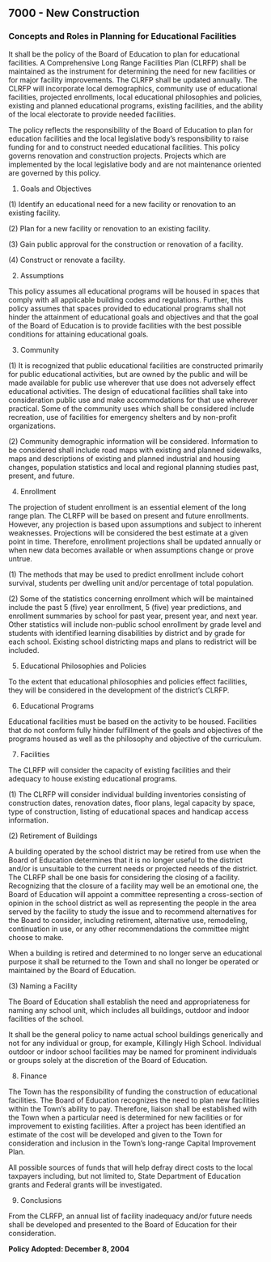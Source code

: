 ## 7000 - New Construction

### Concepts and Roles in Planning for Educational Facilities

It shall be the policy of the Board of Education to plan for educational facilities.  A Comprehensive Long Range Facilities Plan (CLRFP) shall be maintained as the instrument for determining the need for new facilities or for major facility improvements.  The CLRFP shall be updated annually.  The CLRFP will incorporate local demographics, community use of educational facilities, projected enrollments, local educational philosophies and policies, existing and planned educational programs, existing facilities, and the ability of the local electorate to provide needed facilities.

The policy reflects the responsibility of the Board of Education to plan for education facilities and the local legislative body’s responsibility to raise funding for and to construct needed educational facilities.  This policy governs renovation and construction projects.  Projects which are implemented by the local legislative body and are not maintenance oriented are governed by this policy.

1.  Goals and Objectives

  (1)  Identify an educational need for a new facility or renovation to an existing facility.

  (2)  Plan for a new facility or renovation to an existing facility.

  (3)  Gain public approval for the construction or renovation of a facility.

  (4)  Construct or renovate a facility.

2.  Assumptions

  This policy assumes all educational programs will be housed in spaces that comply with all applicable building codes and regulations.  Further, this policy assumes that spaces provided to educational programs shall not hinder the attainment of educational goals and objectives and that the goal of the Board of Education is to provide facilities with the best possible conditions for attaining educational goals.

3.  Community

  (1)  It is recognized that public educational facilities are constructed primarily for public educational activities, but are owned by the public and will be made available for public use wherever that use does not adversely effect educational activities.  The design of educational facilities shall take into consideration public use and make accommodations for that use wherever practical.  Some of the community uses which shall be considered include recreation, use of facilities for emergency shelters and by non-profit organizations.

  (2)  Community demographic information will be considered.  Information to be considered shall include road maps with existing and planned sidewalks, maps and descriptions of existing and planned industrial and housing changes, population statistics and local and regional planning studies past, present, and future.

4.  Enrollment

  The projection of student enrollment is an essential element of the long range plan.  The CLRFP will be based on present and future enrollments.  However, any projection is based upon assumptions and subject to inherent weaknesses.  Projections will be considered the best estimate at a given point in time.  Therefore, enrollment projections shall be updated annually or when new data becomes available or when assumptions change or prove untrue.

  (1)  The methods that may be used to predict enrollment include cohort survival, students per dwelling unit and/or percentage of total population.

  (2)  Some of the statistics concerning enrollment which will be maintained include the past 5 (five) year enrollment, 5 (five) year predictions, and enrollment summaries by school for past year, present year, and next year.  Other statistics will include non-public school enrollment by grade level and students with identified learning disabilities by district and by grade for each school.  Existing school districting maps and plans to redistrict will be included.

5.  Educational Philosophies and Policies

  To the extent that educational philosophies and policies effect facilities, they will be considered in the development of the district’s CLRFP.

6.  Educational Programs

  Educational facilities must be based on the activity to be housed.  Facilities that do not conform fully hinder fulfillment of the goals and objectives of the programs housed as well as the philosophy and objective of the curriculum.

7.  Facilities

  The CLRFP will consider the capacity of existing facilities and their adequacy to house existing educational programs.

  (1)  The CLRFP will consider individual building inventories consisting of construction dates, renovation dates, floor plans, legal capacity by space, type of construction, listing of educational spaces and handicap access information.

  (2)  Retirement of Buildings

  A building operated by the school district may be retired from use when the Board of Education determines that it is no longer useful to the district and/or is unsuitable to the current needs or projected needs of the district.  The CLRFP shall be one basis for considering the closing of a facility.  Recognizing that the closure of a facility may well be an emotional one, the Board of Education will appoint a committee representing a cross-section of opinion in the school district as well as representing the people in the area served by the facility to study the issue and to recommend alternatives for the Board to consider, including retirement, alternative use, remodeling, continuation in use, or any other recommendations the committee might choose to make.

  When a building is retired and determined to no longer serve an educational purpose it shall be returned to the Town and shall no longer be operated or maintained by the Board of Education.

  (3)  Naming a Facility

  The Board of Education shall establish the need and appropriateness for naming any school unit, which includes all buildings, outdoor and indoor facilities of the school.

  It shall be the general policy to name actual school buildings generically and not for any individual or group, for example, Killingly High School.  Individual outdoor or indoor school facilities may be named for prominent individuals or groups solely at the discretion of the Board of Education.

8.  Finance

  The Town has the responsibility of funding the construction of educational facilities.  The Board of Education recognizes the need to plan new facilities within the Town’s ability to pay.  Therefore, liaison shall be established with the Town when a particular need is determined for new facilities or for improvement to existing facilities.  After a project has been identified an estimate of the cost will be developed and given to the Town for consideration and inclusion in the Town’s long-range Capital Improvement Plan.

  All possible sources of funds that will help defray direct costs to the local taxpayers including, but not limited to, State Department of Education grants and Federal grants will be investigated.

9.  Conclusions

  From the CLRFP, an annual list of facility inadequacy and/or future needs shall be developed and presented to the Board of Education for their consideration.

**Policy Adopted:  December 8, 2004**

